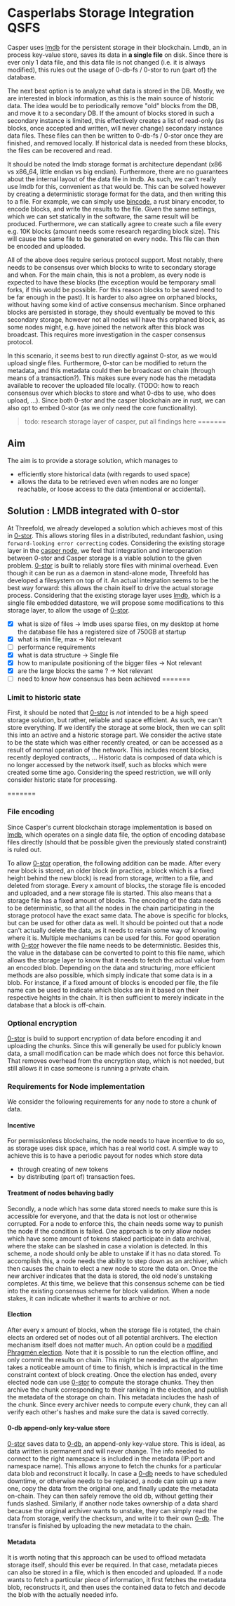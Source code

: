 # Casperlabs Storage Integration QSFS

Casper uses [lmdb] for the persistent storage in their blockchain. Lmdb,
an in process key-value store, saves its data in __a single file__ on
disk. Since there is ever only 1 data file, and this data file is not
changed (i.e. it is always modified), this rules out the usage of
0-db-fs / 0-stor to run (part of) the database.

The next best option is to analyze what data is stored in the DB.
Mostly, we are interested in block information, as this is the main
source of historic data. The idea would be to periodically remove "old"
blocks from the DB, and move it to a secondary DB. If the amount of
blocks stored in such a secondary instance is limited, this effectively
creates a list of read-only (as blocks, once accepted and written, will
never change) secondary instance data files. These files can then be
written to 0-db-fs / 0-stor once they are finished, and removed locally.
If historical data is needed from these blocks, the files can be
recovered and read.

It should be noted the lmdb storage format is architecture dependant
(x86 vs x86_64, little endian vs big endian). Furthermore, there are no
guarantees about the internal layout of the data file in lmdb. As such,
we can't really use lmdb for this, convenient as that would be. This can
be solved however by creating a deterministic storage format for the
data, and then writing this to a file. For example, we can simply use
[bincode], a rust binary encoder, to encode blocks, and write the
results to the file. Given the same settings, which we can set
statically in the software, the same result will be produced.
Furthermore, we can statically agree to create such a file every e.g.
10K blocks (amount needs some research regarding block size). This will
cause the same file to be generated on every node. This file can then be
encoded and uploaded.

All of the above does require serious protocol support. Most notably,
there needs to be consensus over which blocks to write to secondary
storage and when. For the main chain, this is not a problem, as every
node is expected to have these blocks (the exception would be temporary
small forks, if this would be possible. For this reason blocks to be
saved need to be far enough in the past). It is harder to also agree on
orphaned blocks, without having some kind of active consensus mechanism.
Since orphaned blocks are persisted in storage, they should eventually
be moved to this secondary storage, however not all nodes will have this
orphaned block, as some nodes might, e.g. have joined the network after
this block was broadcast. This requires more investigation in the casper
consensus protocol.

In this scenario, it seems best to run directly against 0-stor, as we
would upload single files. Furthermore, 0-stor can be modified to return
the metadata, and this metadata could then be broadcast on chain (through
means of a transaction?). This makes sure every node has the metadata
available to recover the uploaded file locally. (TODO: how to reach
consensus over which blocks to store and what 0-dbs to use, who does
upload, ...). Since both 0-stor and the casper blockchain are in rust,
we can also opt to embed 0-stor (as we only need the core
functionality).

> todo: research storage layer of casper, put all findings here
=======
## Aim 


The aim is to provide a storage solution, which manages to 
- efficiently store historical data (with regards to used space)
- allows the data to be retrieved even when nodes are no longer reachable, or loose access to the data (intentional or accidental).

## Solution : LMDB integrated with 0-stor

At Threefold, we already developed a solution which achieves most of this in [0-stor]. This allows storing files in a distributed, redundant fashion, using `forward-looking error correcting` codes. Considering the existing storage layer in the [casper node], we feel that integration and interoperation between 0-stor and Casper storage is a viable solution to the given problem.
[0-stor] is built to reliably store files with minimal overhead. Even though it can be run as a daemon in stand-alone mode, Threefold has developed a filesystem on top of it. An actual integration seems to be the best way forward: this allows the chain itself to drive the actual storage process. Considering that the existing storage layer uses [lmdb], which is a single file embedded datastore, we will propose some modifications to this storage layer, to allow the usage of [0-stor].

- [x] what is size of files -> lmdb uses sparse files, on my desktop at
	home the database file has a registered size of 750GB at startup
- [x] what is min file, max -> Not relevant
- [ ] performance requirements 
- [x] what is data structure -> Single file
- [x] how to manipulate positioning of the bigger files -> Not relevant
- [x] are the large blocks the same ? -> Not relevant
- [ ] need to know how consensus has been achieved
=======
### Limit to historic state 


First, it should be noted that [0-stor] is _not_ intended to be a high speed storage solution, but rather, reliable and space efficient. As such, we can't store everything.
If we identify the storage at some block, then we can split this into an active and a historic storage part. We consider the active state to be the state which was either recently created, or can be accessed as a result of normal operation of the network. This includes recent blocks, recently deployed contracts, ...
Historic data is composed of data which is no longer accessed by the network itself, such as blocks which were created some time ago. Considering the speed restriction, we will only consider historic state for processing.


[lmdb]: http://www.lmdb.tech/doc/index.html
[bincode]: https://github.com/bincode-org/bincode
=======
### File encoding 

Since Casper's current blockchain storage implementation is based on [lmdb], which operates on a
single data file, the option of encoding database files directly (should that be possible given the previously stated constraint) is ruled out. 

To allow [0-stor] operation, the following addition can be made. After every new block is stored,
an older block (in practice, a block which is a fixed height behind the new block) is read from storage, written to a file, and deleted from storage. Every x amount of blocks, the storage file is encoded and uploaded, and a new storage file is started. This also means that a storage file has a fixed amount of blocks. The encoding of the data needs to be deterministic, so that all the nodes in the chain participating in the storage protocol have the exact same data. The above is specific for blocks, but can be used for other data as well. 
It should be pointed out that a node can't actually delete the data, as it needs to retain some way of knowing where it is. Multiple mechanisms can be used for this. For good operation with [0-stor] however the file name needs to be deterministic. 
Besides this, the value in the database can be converted to point to this file name, which allows
the storage layer to know that it needs to fetch the actual value from an encoded blob. Depending on the data and structuring, more efficient methods are also possible, which simply indicate that some data is in a blob. For instance, if a fixed amount of blocks is encoded per file, the file name can be used to indicate which blocks are in it based on their respective heights in the chain. It is then sufficient to merely indicate in the database that a block is off-chain.

### Optional encryption 

[0-stor] is build to support encryption of data before encoding it and uploading the chunks. Since this will generally be used for publicly known data, a small modification can be made which does not force this behavior. That removes overhead from the encryption step, which is not needed, but still allows it in case someone is running a private chain.

### Requirements for Node implementation

We consider the following requirements for any node to store a chunk of data. 

#### Incentive 

For permissionless blockchains, the node needs to have incentive to do so, as storage uses disk space, which has a real world cost. A simple way to achieve this is to have a periodic payout for nodes which store data 
- through creating of new tokens
- by distributing (part of) transaction fees. 

#### Treatment of nodes behaving badly

Secondly, a node which has some data stored needs to make sure this is accessible for everyone, and that the data is not lost or otherwise corrupted. For a node to enforce this, the chain needs some way to punish the node if the condition is failed. One approach is to only allow nodes which have some amount of tokens staked participate in data archival, where the stake can be slashed in case a violation is detected. In this scheme, a node should only be able to unstake if it has no data stored. To accomplish this, a node needs the ability to step down as an archiver, which then causes the chain to elect a new node to store the data on. Once the new archiver indicates that the data is stored, the old node's unstaking completes. At this time, we believe that this consensus scheme can be tied into the existing consensus scheme for block validation. When a node stakes, it can indicate whether it wants to archive or not.

#### Election 

After every x amount of blocks, when the storage file is rotated, the chain elects an ordered set of nodes out of all potential archivers. The election mechanism itself does not matter much. An option could be a [modified Phragmén election]. Note that it is possible to run the election offline, and only commit the results on chain.
This might be needed, as the algorithm takes a noticeable amount of time to finish, which is impractical in the time constraint context of block creating. 
Once the election has ended, every elected node can use [0-stor] to compute the storage chunks. They then archive the chunk corresponding to their ranking in the election, and publish the metadata of the storage on chain. This metadata includes the hash of the chunk.
Since every archiver needs to compute every chunk, they can all verify each other's hashes and make sure the data is saved correctly.

#### 0-db append-only key-value store

[0-stor] saves data to [0-db], an append-only key-value store. This is ideal, as data written is permanent and will never change. The info needed to connect to the right namespace is included in the metadata (IP:port and namespace name). This allows anyone to fetch the chunks for a particular data blob and reconstruct it locally.
In case a [0-db] needs to have scheduled downtime, or otherwise needs to be replaced, a node can spin up a new one, copy the data from the original one, and finally update the metadata on-chain. They can then safely remove the old db, without getting their funds slashed. Similarly, if another node takes ownership of a data shard because the original archiver wants to unstake, they can simply read the data from storage, verify the checksum, and write it to their own [0-db]. The transfer is finished
by uploading the new metadata to the chain.

#### Metadata 

It is worth noting that this approach can be used to offload metadata storage itself, should this ever be required. In that case, metadata pieces can also be stored in a file, which is then encoded and uploaded. If a node wants to fetch a particular piece of information, it first fetches the metadata blob, reconstructs it, and then uses the contained data to fetch and decode the blob with the actually needed info.

[lmdb]: http://www.lmdb.tech/doc/index.html
[0-stor]: https://github.com/threefoldtech/0-stor_v2
[casper node]: https://github.com/casper-network/casper-node
[modified Phragmén election]: https://aaai.org/ocs/index.php/AAAI/AAAI17/paper/download/14757/13791
[0-db]: https://github.com/threefoldtech/0-db

